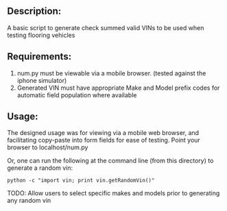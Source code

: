 ## Description: 
A basic script to generate check summed valid VINs to be used when testing flooring vehicles

## Requirements:
1. num.py must be viewable via a mobile browser. (tested against the iphone simulator)
2. Generated VIN must have appropriate Make and Model prefix codes for automatic field population where available

## Usage: 
The designed usage was for viewing via a mobile web browser, and facilitating copy-paste into form fields for ease of 
testing. Point your browser to localhost/num.py

Or, one can run the following at the command line (from this directory) to generate a random vin:

`python -c "import vin; print vin.getRandomVin()"`


TODO:
Allow users to select specific makes and models prior to generating any random vin
